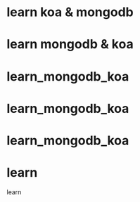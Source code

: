 # learn koa & mongodb
# learn mongodb & koa
# learn_mongodb_koa
# learn_mongodb_koa
# learn_mongodb_koa
# learn
learn
